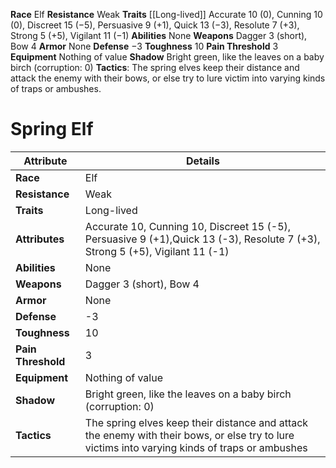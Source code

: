 **Race** Elf 
**Resistance** Weak 
**Traits** [[Long-lived]]
Accurate 10 (0), Cunning 10 (0), Discreet 15 (−5), Persuasive 9 (+1), Quick 13 (−3), Resolute 7 (+3), Strong 5 (+5), Vigilant 11 (−1) 
**Abilities** None 
**Weapons** Dagger 3 (short), Bow 4 
**Armor** None 
**Defense** −3 
**Toughness** 10 
**Pain Threshold** 3 
**Equipment** Nothing of value 
**Shadow** Bright green, like the leaves on a baby birch (corruption: 0) 
**Tactics**: The spring elves keep their distance and attack the enemy with their bows, or else try to lure victim into varying kinds of traps or ambushes.

# Spring Elf

| **Attribute**      | **Details**                                                                                                                                    |
| ------------------ | ---------------------------------------------------------------------------------------------------------------------------------------------- |
| **Race**           | Elf                                                                                                                                            |
| **Resistance**     | Weak                                                                                                                                           |
| **Traits**         | Long-lived                                                                                                                                     |
| **Attributes**     | Accurate 10, Cunning 10, Discreet 15 (-5), Persuasive 9 (+1),Quick 13 (-3), Resolute 7 (+3), Strong 5 (+5), Vigilant 11 (-1)                   |
| **Abilities**      | None                                                                                                                                           |
| **Weapons**        | Dagger 3 (short), Bow 4                                                                                                                        |
| **Armor**          | None                                                                                                                                           |
| **Defense**        | -3                                                                                                                                             |
| **Toughness**      | 10                                                                                                                                             |
| **Pain Threshold** | 3                                                                                                                                              |
| **Equipment**      | Nothing of value                                                                                                                               |
| **Shadow**         | Bright green, like the leaves on a baby birch (corruption: 0)                                                                                  |
| **Tactics**        | The spring elves keep their distance and attack the enemy with their bows, or else try to lure victims into varying kinds of traps or ambushes |
